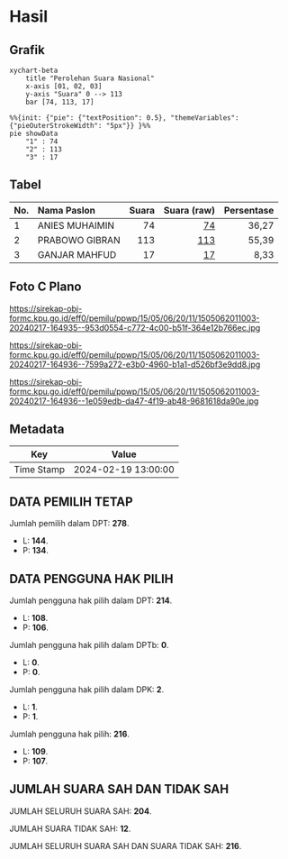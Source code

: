 # Hasil

## Grafik

```mermaid
xychart-beta
    title "Perolehan Suara Nasional"
    x-axis [01, 02, 03]
    y-axis "Suara" 0 --> 113
    bar [74, 113, 17]
```

```mermaid
%%{init: {"pie": {"textPosition": 0.5}, "themeVariables": {"pieOuterStrokeWidth": "5px"}} }%%
pie showData
    "1" : 74
    "2" : 113
    "3" : 17
```

## Tabel

| No. | Nama Paslon    | Suara | Suara (raw) | Persentase |
|:--- |:-------------- | -----:| -----------:| ----------:|
| 1   | ANIES MUHAIMIN | 74    | [74][p-1]   | 36,27      |
| 2   | PRABOWO GIBRAN | 113   | [113][p-2]  | 55,39      |
| 3   | GANJAR MAHFUD  | 17    | [17][p-3]   | 8,33       |


[p-1]: https://github.com/gigit-pemilu/pemilu-2024/blob/main/pilpres/hitung-suara/sub/15-jambi/sub/05--muaro-jambi/sub/06-kumpeh-ulu/sub/2011-tarikan/sub/003-tps/sub/paslon-1.txt
[p-2]: https://github.com/gigit-pemilu/pemilu-2024/blob/main/pilpres/hitung-suara/sub/15-jambi/sub/05--muaro-jambi/sub/06-kumpeh-ulu/sub/2011-tarikan/sub/003-tps/sub/paslon-2.txt
[p-3]: https://github.com/gigit-pemilu/pemilu-2024/blob/main/pilpres/hitung-suara/sub/15-jambi/sub/05--muaro-jambi/sub/06-kumpeh-ulu/sub/2011-tarikan/sub/003-tps/sub/paslon-3.txt

## Foto C Plano

https://sirekap-obj-formc.kpu.go.id/eff0/pemilu/ppwp/15/05/06/20/11/1505062011003-20240217-164935--953d0554-c772-4c00-b51f-364e12b766ec.jpg

https://sirekap-obj-formc.kpu.go.id/eff0/pemilu/ppwp/15/05/06/20/11/1505062011003-20240217-164936--7599a272-e3b0-4960-b1a1-d526bf3e9dd8.jpg

https://sirekap-obj-formc.kpu.go.id/eff0/pemilu/ppwp/15/05/06/20/11/1505062011003-20240217-164936--1e059edb-da47-4f19-ab48-9681618da90e.jpg


## Metadata

| Key        | Value               |
| ---------- | ------------------- |
| Time Stamp | 2024-02-19 13:00:00 |


## DATA PEMILIH TETAP

Jumlah pemilih dalam DPT: **278**.
 * L: **144**.
 * P: **134**.

## DATA PENGGUNA HAK PILIH

Jumlah pengguna hak pilih dalam DPT: **214**.
 * L: **108**.
 * P: **106**.

Jumlah pengguna hak pilih dalam DPTb: **0**.
 * L: **0**.
 * P: **0**.

Jumlah pengguna hak pilih dalam DPK: **2**.
 * L: **1**.
 * P: **1**.

Jumlah pengguna hak pilih: **216**.
 * L: **109**.
 * P: **107**.

## JUMLAH SUARA SAH DAN TIDAK SAH

JUMLAH SELURUH SUARA SAH: **204**.

JUMLAH SUARA TIDAK SAH: **12**.

JUMLAH SELURUH SUARA SAH DAN SUARA TIDAK SAH: **216**.


